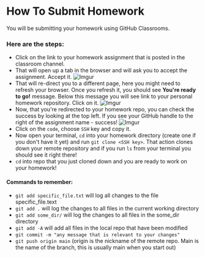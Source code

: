 # How To Submit Homework

You will be submitting your homework using GitHub Classrooms. 
  ### Here are the steps:
- Click on the link to your homework assignment that is posted in the classroom channel.
- That will open up a tab in the browser and will ask you to accept the assignment. Accept it.
  ![Imgur](https://i.imgur.com/6J6ihsn.png)
- That will re-direct you to a different page, here you might need to refresh your browser. Once you refresh it, you should see **You're ready to go!** message. Below this message you will see link to your personal homework repository. Click on it.
  ![Imgur](https://i.imgur.com/HMk9bNb.png)
- Now, that you're redirected to your homework repo, you can check the success by looking at the top left. If you see your GitHub handle to the right of the assignment name - success!
  ![Imgur](https://i.imgur.com/JQlbRde.png)
- Click on the `code`, choose `SSH` key and copy it.
- Now open your terminal, `cd` into your homework directory (create one if you don't have it yet) and run `git clone <SSH key>`. That action clones down your remote repository and if you run `ls` from your terminal you should see it right there!
- `cd` into repo that you just cloned down and you are ready to work on your homework!


#### Commands to remember:
- `git add specific_file.txt` will log all changes to the file specific_file.text
- `git add .` will log the changes to all files in the current working directory
- `git add some_dir/` will log the changes to all files in the some_dir directory
- `git add -A` will add all files in the local repo that have been modified
- `git commit -m "any message that is relevant to your changes"`
- `git push origin main` (origin is the nickname of the remote repo.  Main is the name of the branch, this is usually main when you start out)







